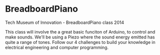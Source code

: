 BreadboardPiano
===============

Tech Museum of Innovation - BreadboardPiano class 2014

This class will involve the a great basic funciton of Arduino, to control and make sounds. We'll be using a Piezo where the sound energy emitted has quite a range of tones.  Follow our 4 challenges to build your knowledge in electrical engineering and computer programming.
